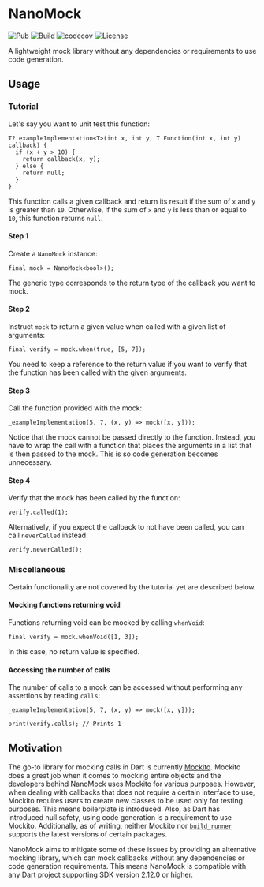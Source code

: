 # NanoMock

[![Pub](https://img.shields.io/pub/v/nano_mock.svg)](https://pub.dev/packages/nano_mock)
[![Build](https://github.com/oborgen/nano_mock/actions/workflows/build.yaml/badge.svg)](https://github.com/oborgen/nano_mock/actions)
[![codecov](https://codecov.io/gh/oborgen/nano_mock/branch/master/graph/badge.svg?token=TPAR3AH2JD)](https://codecov.io/gh/oborgen/nano_mock)
[![License](https://img.shields.io/badge/License-BSD%203--Clause-blue.svg)](https://opensource.org/licenses/BSD-3-Clause)

A lightweight mock library without any dependencies or requirements to use code
generation.

## Usage

### Tutorial

Let's say you want to unit test this function:

```
T? exampleImplementation<T>(int x, int y, T Function(int x, int y) callback) {
  if (x + y > 10) {
    return callback(x, y);
  } else {
    return null;
  }
}
```

This function calls a given callback and return its result if the sum of `x` and
`y` is greater than `10`.
Otherwise, if the sum of `x` and `y` is less than or equal to `10`, this
function returns `null`.

#### Step 1

Create a `NanoMock` instance:

```
final mock = NanoMock<bool>();
```

The generic type corresponds to the return type of the callback you want to
mock.

#### Step 2

Instruct `mock` to return a given value when called with a given list
of arguments:

```
final verify = mock.when(true, [5, 7]);
```

You need to keep a reference to the return value if you want to verify that
the function has been called with the given arguments.

#### Step 3

Call the function provided with the mock:

```
_exampleImplementation(5, 7, (x, y) => mock([x, y]));
```

Notice that the mock cannot be passed directly to the function.
Instead, you have to wrap the call with a function that places the arguments in
a list that is then passed to the mock.
This is so code generation becomes unnecessary.

#### Step 4

Verify that the mock has been called by the function:

```
verify.called(1);
```

Alternatively, if you expect the callback to not have been called, you can call
`neverCalled` instead:

```
verify.neverCalled();
```

### Miscellaneous

Certain functionality are not covered by the tutorial yet are described below.

#### Mocking functions returning void

Functions returning void can be mocked by calling `whenVoid`:

```
final verify = mock.whenVoid([1, 3]);
```

In this case, no return value is specified.

#### Accessing the number of calls

The number of calls to a mock can be accessed without performing any
assertions by reading `calls`:

```
_exampleImplementation(5, 7, (x, y) => mock([x, y]));

print(verify.calls); // Prints 1
```

## Motivation

The go-to library for mocking calls in Dart is currently
[Mockito](https://pub.dev/packages/mockito).
Mockito does a great job when it comes to mocking entire objects and the
developers behind NanoMock uses Mockito for various purposes.
However, when dealing with callbacks that does not require a certain interface
to use, Mockito requires users to create new classes to be used only for
testing purposes.
This means boilerplate is introduced.
Also, as Dart has introduced null safety, using code generation is a
requirement to use Mockito.
Additionally, as of writing, neither Mockito nor
[`build_runner`](https://pub.dev/packages/build_runner) supports the
latest versions of certain packages.

NanoMock aims to mitigate some of these issues by providing an alternative
mocking library, which can mock callbacks without any dependencies or code
generation requirements. This means NanoMock is compatible with any Dart
project supporting SDK version 2.12.0 or higher.
